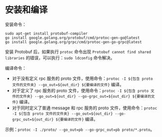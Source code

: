 # 安装和编译

安装命令：

```shell
sudo apt-get install protobuf-compiler
go install google.golang.org/protobuf/cmd/protoc-gen-go@latest
go install google.golang.org/grpc/cmd/protoc-gen-go-grpc@latest
```

安装 Protobuf 后，如果执行 `protoc` 命令出现 `Protobuf cannot find shared libraries` 的错误，可以执行：`sudo ldconfig` 命令解决。

编译命令：

- 对于没有定义 rpc 服务的 proto 文件，使用命令：`protoc -I ${包含 proto 文件的文件夹} --go_out=${out_dir} ${要编译的文件}` 编译。
- 对于定义了 rpc 服务的 proto 文件，使用命令：`protoc -I ${包含 proto 文件的文件夹} --go_out=${out_dir} --go-grpc_out=${out_dir} ${要编译的文件}` 编译。
- 对于同时定义了普通 message 和 rpc 服务的 proto 文件，使用命令：`protoc -I ${包含 proto 文件的文件夹} --go_out=${out_dir} --go-grpc_out=${out_dir} ${要编译的文件}` 编译。

示例：`protoc -I ./proto/ --go_out=pb --go-grpc_out=pb proto/*.proto`。
